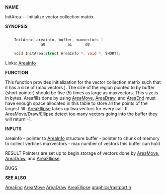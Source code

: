 
**NAME**


InitArea -- Initialize vector collection matrix

**SYNOPSIS**

```c

    InitArea( areainfo, buffer, maxvectors )
                a0          a1      d0

    void InitArea(struct AreaInfo *, void *, SHORT);

```
Links: [AreaInfo](_OOAF) 

**FUNCTION**

This function provides initialization for the vector collection
matrix such that it has a size of (max vectors ).  The size of the
region pointed to by buffer (short pointer) should be five (5) times as
large as maxvectors. This size is in bytes.  Areafills done by using
[AreaMove](AreaMove), [AreaDraw](AreaDraw), and [AreaEnd](AreaEnd) must have enough space allocated in
this table to store all the points of the largest fill. [AreaEllipse](AreaEllipse)
takes up two vectors for every call. If AreaMove/Draw/Ellipse detect
too many vectors going into the buffer they will return -1.

**INPUTS**

areainfo - pointer to [AreaInfo](_OOAF) structure
buffer - pointer to chunk of memory to collect vertices
maxvectors - max number of vectors this buffer can hold

RESULT
Pointers are set up to begin storage of vectors done by
[AreaMove](AreaMove), [AreaDraw](AreaDraw), and [AreaEllipse](AreaEllipse).

BUGS

**SEE ALSO**

[AreaEnd](AreaEnd) [AreaMove](AreaMove) [AreaDraw](AreaDraw) [AreaEllipse](AreaEllipse) [graphics/rastport.h](_OOAF)
